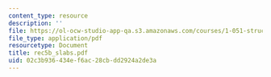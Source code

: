 ```yaml
---
content_type: resource
description: ''
file: https://ol-ocw-studio-app-qa.s3.amazonaws.com/courses/1-051-structural-engineering-design-fall-2003/02c3b936434ef6ac28cbdd2924a2de3a_rec5b_slabs.pdf
file_type: application/pdf
resourcetype: Document
title: rec5b_slabs.pdf
uid: 02c3b936-434e-f6ac-28cb-dd2924a2de3a
---
```

